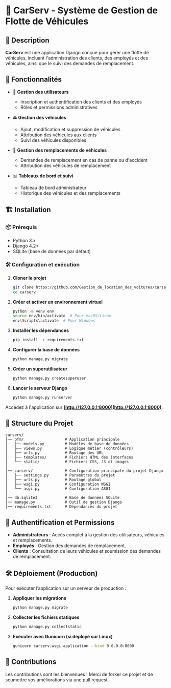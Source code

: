 # 🚗 CarServ - Système de Gestion de Flotte de Véhicules

## 📌 Description

**CarServ** est une application Django conçue pour gérer une flotte de véhicules, incluant l'administration des clients, des employés et des véhicules, ainsi que le suivi des demandes de remplacement.

## 🎯 Fonctionnalités

- 🔑 **Gestion des utilisateurs**  
  - Inscription et authentification des clients et des employés  
  - Rôles et permissions administratives  

- 🚘 **Gestion des véhicules**  
  - Ajout, modification et suppression de véhicules  
  - Attribution des véhicules aux clients  
  - Suivi des véhicules disponibles  

- 🔄 **Gestion des remplacements de véhicules**  
  - Demandes de remplacement en cas de panne ou d'accident  
  - Attribution des véhicules de remplacement  

- 📊 **Tableaux de bord et suivi**  
  - Tableau de bord administrateur  
  - Historique des véhicules et des remplacements  

## 🏗️ Installation

### 📦 Prérequis

- Python 3.x
- Django 4.2+
- SQLite (base de données par défaut)

### 🛠️ Configuration et exécution

1. **Cloner le projet**  
   ```bash
   git clone https://github.com/Gestion_de_location_des_voitures/carserv.git
   cd carserv
   ```

2. **Créer et activer un environnement virtuel**  
   ```bash
   python -m venv env
   source env/bin/activate  # Pour macOS/Linux
   env\Scripts\activate  # Pour Windows
   ```

3. **Installer les dépendances**  
   ```bash
   pip install -r requirements.txt
   ```

4. **Configurer la base de données**  
   ```bash
   python manage.py migrate
   ```

5. **Créer un superutilisateur**  
   ```bash
   python manage.py createsuperuser
   ```

6. **Lancer le serveur Django**  
   ```bash
   python manage.py runserver
   ```

Accédez à l'application sur **[http://127.0.0.1:8000](http://127.0.0.1:8000)**.

## 📂 Structure du Projet

```
carserv/
│── pfm/                  # Application principale
│   ├── models.py         # Modèles de base de données
│   ├── views.py          # Logique métier (contrôleurs)
│   ├── urls.py           # Routage des URL
│   ├── templates/        # Fichiers HTML des interfaces
│   └── static/           # Fichiers CSS, JS et images
│
│── carserv/              # Configuration principale du projet Django
│   ├── settings.py       # Paramètres du projet
│   ├── urls.py           # Routage global
│   ├── wsgi.py           # Configuration WSGI
│   └── asgi.py           # Configuration ASGI
│
│── db.sqlite3            # Base de données SQLite
│── manage.py             # Outil de gestion Django
│── requirements.txt      # Dépendances du projet
```

## 🔐 Authentification et Permissions

- **Administrateurs** : Accès complet à la gestion des utilisateurs, véhicules et remplacements.  
- **Employés** : Gestion des demandes de remplacement.  
- **Clients** : Consultation de leurs véhicules et soumission des demandes de remplacement.  

## 🛠️ Déploiement (Production)

Pour exécuter l’application sur un serveur de production :

1. **Appliquer les migrations**  
   ```bash
   python manage.py migrate
   ```

2. **Collecter les fichiers statiques**  
   ```bash
   python manage.py collectstatic
   ```

3. **Exécuter avec Gunicorn (si déployé sur Linux)**  
   ```bash
   gunicorn carserv.wsgi:application --bind 0.0.0.0:8000
   ```

## 🤝 Contributions

Les contributions sont les bienvenues ! Merci de forker ce projet et de soumettre vos améliorations via une pull request.
